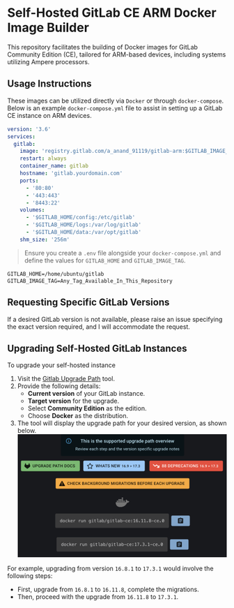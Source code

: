 # Self-Hosted GitLab CE ARM Docker Image Builder
This repository facilitates the building of Docker images for GitLab Community Edition (CE), tailored for ARM-based devices, including systems utilizing Ampere processors.

## Usage Instructions
These images can be utilized directly via `Docker` or through `docker-compose`. Below is an example `docker-compose.yml` file to assist in setting up a GitLab CE instance on ARM devices.

```yml
version: '3.6'
services:
  gitlab:
    image: 'registry.gitlab.com/a_anand_91119/gitlab-arm:$GITLAB_IMAGE_TAG'
    restart: always
    container_name: gitlab
    hostname: 'gitlab.yourdomain.com'
    ports:
      - '80:80'
      - '443:443'
      - '8443:22'
    volumes:
      - '$GITLAB_HOME/config:/etc/gitlab'
      - '$GITLAB_HOME/logs:/var/log/gitlab'
      - '$GITLAB_HOME/data:/var/opt/gitlab'
    shm_size: '256m'
```

> Ensure you create a `.env` file alongside your `docker-compose.yml` and define the values for `GITLAB_HOME` and `GITLAB_IMAGE_TAG`.

```env
GITLAB_HOME=/home/ubuntu/gitlab
GITLAB_IMAGE_TAG=Any_Tag_Available_In_This_Repository
```

## Requesting Specific GitLab Versions
If a desired GitLab version is not available, please raise an issue specifying the exact version required, and I will accommodate the request.

## Upgrading Self-Hosted GitLab Instances
To upgrade your self-hosted instance
1. Visit the [Gitlab Upgrade Path](https://gitlab-com.gitlab.io/support/toolbox/upgrade-path/?distro=docker&edition=ce) tool.
2. Provide the following details:
    - **Current version** of your GitLab instance.
    - **Target version** for the upgrade.
    - Select **Community Edition** as the edition.
    - Choose **Docker** as the distribution.
3. The tool will display the upgrade path for your desired version, as shown below.
![GitLab Upgade Path from 16.8.1 to 17.3.1](docs/upgrade_path_16.8.1_to_17.3.1.png)
  
For example, upgrading from version `16.8.1` to `17.3.1` would involve the following steps:
  - First, upgrade from `16.8.1` to `16.11.8`, complete the migrations.
  - Then, proceed with the upgrade from `16.11.8` to `17.3.1`.
